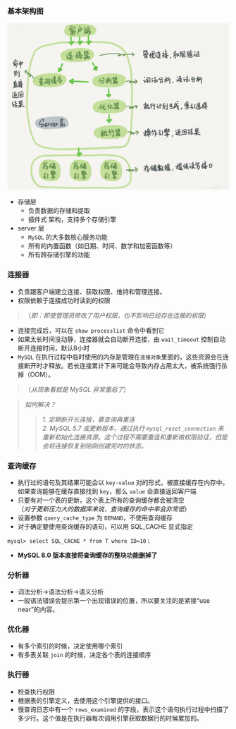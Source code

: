 ### 基本架构图

![](image/20181123112246223.png)

- 存储层
  - 负责数据的存储和提取
  - 插件式 架构，支持多个存储引擎
- server 层
  - `MySQL` 的大多数核心服务功能
  - 所有的内置函数（如日期、时间、数学和加密函数等）
  - 所有跨存储引擎的功能

### 连接器
- 负责跟客户端建立连接、获取权限、维持和管理连接。
- 权限依赖于连接成功时读到的权限
>（*即：即使管理员修改了用户权限，也不影响已经存在连接的权限*）
- 连接完成后，可以在 `show processlist` 命令中看到它
- 如果太长时间没动静，连接器就会自动断开连接，由 `wait_timeout` 控制自动断开连接时间，默认8小时
- `MySQL` 在执行过程中临时使用的内存是管理在`连接对象`里面的，这些资源会在连接断开时才释放。若长连接累计下来可能会导致内存占用太大，被系统强行杀掉（OOM）。
>（*从现象看就是 MySQL 异常重启了*）

>*如何解决？*  
>>*1. 定期断开长连接，要查询再重连*  
*2. MySQL 5.7 或更新版本，通过执行 `mysql_reset_connection` 来重新初始化连接资源。这个过程不需要重连和重新做权限验证，但是会将连接恢复到刚刚创建完时的状态。*

### 查询缓存
- 执行过的语句及其结果可能会以 `key-value` 对的形式，被直接缓存在内存中。如果查询能够在缓存直接找到 `key`，那么 `value` 会直接返回客户端
- 只要有对一个表的更新，这个表上所有的查询缓存都会被清空  
（*对于更新压力大的数据库来说，查询缓存的命中率会非常低*）
- 设置参数 `query_cache_type` 为 `DEMAND`，不使用查询缓存
- 对于确定要使用查询缓存的语句，可以用 SQL_CACHE 显式指定
```
mysql> select SQL_CACHE * from T where ID=10；
```
- **MySQL 8.0 版本直接将查询缓存的整块功能删掉了**

### 分析器
- 词法分析->语法分析->语义分析
- 一般语法错误会提示第一个出现错误的位置，所以要关注的是紧接“use near”的内容。

### 优化器
- 有多个索引的时候，决定使用哪个索引
- 有多表关联 `join` 的时候，决定各个表的连接顺序

### 执行器
- 检查执行权限
- 根据表的引擎定义，去使用这个引擎提供的接口。
- 慢查询日志中有一个 `rows_examined` 的字段，表示这个语句执行过程中扫描了多少行。这个值是在执行器每次调用引擎获取数据行的时候累加的。